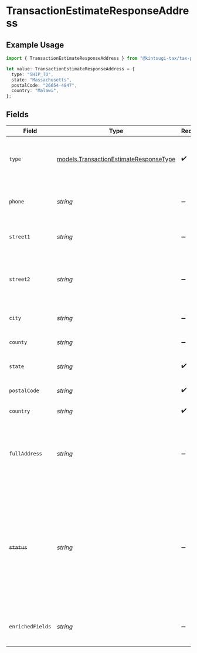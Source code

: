 # TransactionEstimateResponseAddress

## Example Usage

```typescript
import { TransactionEstimateResponseAddress } from "@kintsugi-tax/tax-platform-sdk/models";

let value: TransactionEstimateResponseAddress = {
  type: "SHIP_TO",
  state: "Massachusetts",
  postalCode: "26654-4847",
  country: "Malawi",
};
```

## Fields

| Field                                                                                                                                                                   | Type                                                                                                                                                                    | Required                                                                                                                                                                | Description                                                                                                                                                             |
| ----------------------------------------------------------------------------------------------------------------------------------------------------------------------- | ----------------------------------------------------------------------------------------------------------------------------------------------------------------------- | ----------------------------------------------------------------------------------------------------------------------------------------------------------------------- | ----------------------------------------------------------------------------------------------------------------------------------------------------------------------- |
| `type`                                                                                                                                                                  | [models.TransactionEstimateResponseType](../models/transactionestimateresponsetype.md)                                                                                  | :heavy_check_mark:                                                                                                                                                      | Type of the address. Must be either<br/>                        SHIP_TO or BILL_TO.                                                                                     |
| `phone`                                                                                                                                                                 | *string*                                                                                                                                                                | :heavy_minus_sign:                                                                                                                                                      | Phone number associated with the customer.                                                                                                                              |
| `street1`                                                                                                                                                               | *string*                                                                                                                                                                | :heavy_minus_sign:                                                                                                                                                      | Primary street address of the customer.                                                                                                                                 |
| `street2`                                                                                                                                                               | *string*                                                                                                                                                                | :heavy_minus_sign:                                                                                                                                                      | Additional street address details, such as an apartment or suite number.                                                                                                |
| `city`                                                                                                                                                                  | *string*                                                                                                                                                                | :heavy_minus_sign:                                                                                                                                                      | City where the customer resides.                                                                                                                                        |
| `county`                                                                                                                                                                | *string*                                                                                                                                                                | :heavy_minus_sign:                                                                                                                                                      | County or district of the customer.                                                                                                                                     |
| `state`                                                                                                                                                                 | *string*                                                                                                                                                                | :heavy_check_mark:                                                                                                                                                      | State or province of the address.                                                                                                                                       |
| `postalCode`                                                                                                                                                            | *string*                                                                                                                                                                | :heavy_check_mark:                                                                                                                                                      | Postal code of the address.                                                                                                                                             |
| `country`                                                                                                                                                               | *string*                                                                                                                                                                | :heavy_check_mark:                                                                                                                                                      | Country of the address.                                                                                                                                                 |
| `fullAddress`                                                                                                                                                           | *string*                                                                                                                                                                | :heavy_minus_sign:                                                                                                                                                      | Complete address string of the customer, which can be used as an alternative to individual fields.                                                                      |
| ~~`status`~~                                                                                                                                                            | *string*                                                                                                                                                                | :heavy_minus_sign:                                                                                                                                                      | : warning: ** DEPRECATED **: This will be removed in a future release, please migrate away from it as soon as possible.<br/><br/>Status of the address. Deprecated and ignored. |
| `enrichedFields`                                                                                                                                                        | *string*                                                                                                                                                                | :heavy_minus_sign:                                                                                                                                                      | Additional enriched fields related to the address.                                                                                                                      |